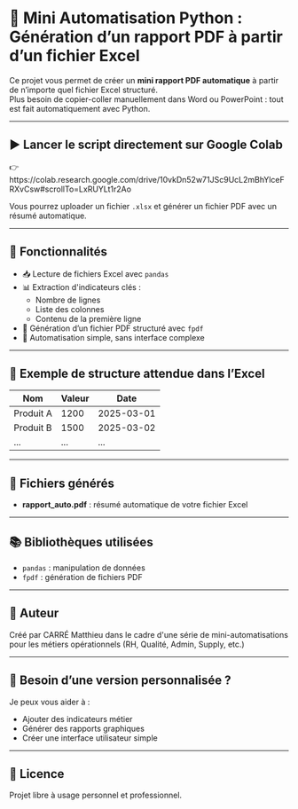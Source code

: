 # 📄 Mini Automatisation Python : Génération d’un rapport PDF à partir d’un fichier Excel

Ce projet vous permet de créer un **mini rapport PDF automatique** à partir de n’importe quel fichier Excel structuré.\
Plus besoin de copier-coller manuellement dans Word ou PowerPoint : tout est fait automatiquement avec Python.

---

## ▶️ Lancer le script directement sur Google Colab

👉 https\://colab.research.google.com/drive/10vkDn52w71JSc9UcL2mBhYlceFRXvCsw#scrollTo=LxRUYLt1r2Ao

Vous pourrez uploader un fichier `.xlsx` et générer un fichier PDF avec un résumé automatique.

---

## 🔧 Fonctionnalités

- 📥 Lecture de fichiers Excel avec `pandas`
- 📊 Extraction d'indicateurs clés :
  - Nombre de lignes
  - Liste des colonnes
  - Contenu de la première ligne
- 🧾 Génération d’un fichier PDF structuré avec `fpdf`
- 🚀 Automatisation simple, sans interface complexe

---

## 🧪 Exemple de structure attendue dans l’Excel

| Nom       | Valeur | Date       |
| --------- | ------ | ---------- |
| Produit A | 1200   | 2025-03-01 |
| Produit B | 1500   | 2025-03-02 |
| ...       | ...    | ...        |

---

## 📁 Fichiers générés

- **rapport\_auto.pdf** : résumé automatique de votre fichier Excel

---

## 📚 Bibliothèques utilisées

- `pandas` : manipulation de données
- `fpdf` : génération de fichiers PDF

---

## 🧠 Auteur

Créé par CARRÉ Matthieu  dans le cadre d'une série de mini-automatisations pour les métiers opérationnels (RH, Qualité, Admin, Supply, etc.)

---

## 💬 Besoin d’une version personnalisée ?

Je peux vous aider à :

- Ajouter des indicateurs métier
- Générer des rapports graphiques
- Créer une interface utilisateur simple

---

## 🤝 Licence

Projet libre à usage personnel et professionnel.
